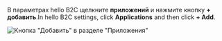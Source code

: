 <span data-ttu-id="4cd0f-101">В параметрах hello B2C щелкните **приложений** и нажмите кнопку **+ добавить**.</span><span class="sxs-lookup"><span data-stu-id="4cd0f-101">In hello B2C settings, click **Applications** and then click **+ Add**.</span></span>

![Кнопка "Добавить" в разделе "Приложения"](./media/active-directory-b2c-portal-add-application/b2c-applications-add.png)